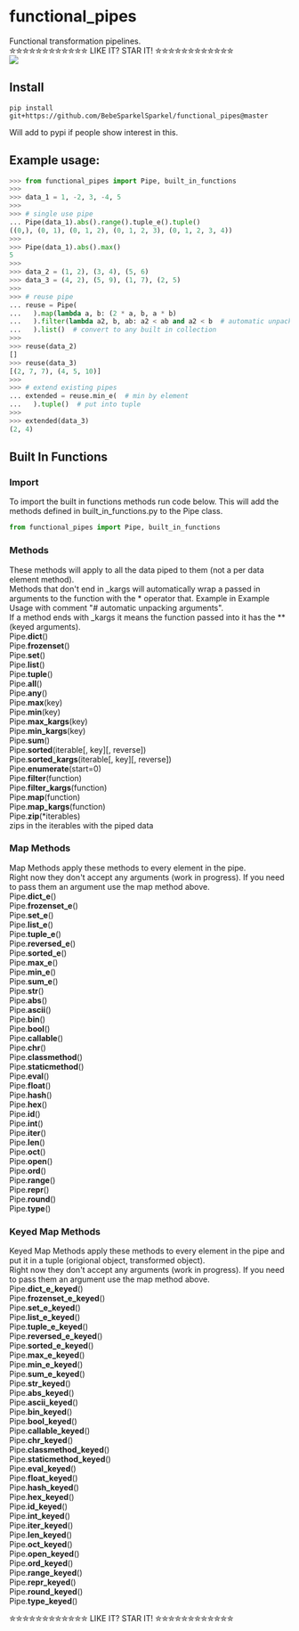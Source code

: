 # functional_pipes
Functional transformation pipelines.  
✮✮✮✮✮✮✮✮✮✮✮✮ LIKE IT? STAR IT! ✮✮✮✮✮✮✮✮✮✮✮✮  
![](https://github.com/BebeSparkelSparkel/functional_pipes/blob/master/water-pipes-flowing1.jpg?raw=true)

## Install
```shell
pip install git+https://github.com/BebeSparkelSparkel/functional_pipes@master
```
Will add to pypi if people show interest in this.

## Example usage:
```python
>>> from functional_pipes import Pipe, built_in_functions
>>> 
>>> data_1 = 1, -2, 3, -4, 5
>>> 
>>> # single use pipe
... Pipe(data_1).abs().range().tuple_e().tuple()
((0,), (0, 1), (0, 1, 2), (0, 1, 2, 3), (0, 1, 2, 3, 4))
>>> 
>>> Pipe(data_1).abs().max()
5
>>> 
>>> data_2 = (1, 2), (3, 4), (5, 6)
>>> data_3 = (4, 2), (5, 9), (1, 7), (2, 5)
>>> 
>>> # reuse pipe
... reuse = Pipe(
...   ).map(lambda a, b: (2 * a, b, a * b)
...   ).filter(lambda a2, b, ab: a2 < ab and a2 < b  # automatic unpacking arguments
...   ).list()  # convert to any built in collection
>>> 
>>> reuse(data_2)
[]
>>> reuse(data_3)
[(2, 7, 7), (4, 5, 10)]
>>> 
>>> # extend existing pipes
... extended = reuse.min_e(  # min by element
...   ).tuple()  # put into tuple
>>> 
>>> extended(data_3)
(2, 4)
```


## Built In Functions
### Import
To import the built in functions methods run code below. This will add the methods defined in built_in_functions.py to the Pipe class.
```python
from functional_pipes import Pipe, built_in_functions
```

### Methods
These methods will apply to all the data piped to them (not a per data element method).  
Methods that don't end in _kargs will automatically wrap a passed in arguments to the function with the * operator that. Example in Example Usage with comment "# automatic unpacking arguments".  
If a method ends with _kargs it means the function passed into it has the ** (keyed arguments).  
Pipe.**dict**()  
Pipe.**frozenset**()  
Pipe.**set**()  
Pipe.**list**()  
Pipe.**tuple**()  
Pipe.**all**()  
Pipe.**any**()  
Pipe.**max**(key)  
Pipe.**min**(key)  
Pipe.**max_kargs**(key)  
Pipe.**min_kargs**(key)  
Pipe.**sum**()  
Pipe.**sorted**(iterable[, key][, reverse])  
Pipe.**sorted_kargs**(iterable[, key][, reverse])  
Pipe.**enumerate**(start=0)  
Pipe.**filter**(function)  
Pipe.**filter_kargs**(function)  
Pipe.**map**(function)  
Pipe.**map_kargs**(function)  
Pipe.**zip**(*iterables)  
zips in the iterables with the piped data  

### Map Methods
Map Methods apply these methods to every element in the pipe.  
Right now they don't accept any arguments (work in progress). If you need to pass them an argument use the map method above.  
Pipe.**dict_e**()  
Pipe.**frozenset_e**()  
Pipe.**set_e**()  
Pipe.**list_e**()  
Pipe.**tuple_e**()  
Pipe.**reversed_e**()  
Pipe.**sorted_e**()  
Pipe.**max_e**()  
Pipe.**min_e**()  
Pipe.**sum_e**()  
Pipe.**str**()  
Pipe.**abs**()  
Pipe.**ascii**()  
Pipe.**bin**()  
Pipe.**bool**()  
Pipe.**callable**()  
Pipe.**chr**()  
Pipe.**classmethod**()  
Pipe.**staticmethod**()  
Pipe.**eval**()  
Pipe.**float**()  
Pipe.**hash**()  
Pipe.**hex**()  
Pipe.**id**()  
Pipe.**int**()  
Pipe.**iter**()  
Pipe.**len**()  
Pipe.**oct**()  
Pipe.**open**()  
Pipe.**ord**()  
Pipe.**range**()  
Pipe.**repr**()  
Pipe.**round**()  
Pipe.**type**()  

### Keyed Map Methods
Keyed Map Methods apply these methods to every element in the pipe and put it in a tuple (origional object, transformed object).  
Right now they don't accept any arguments (work in progress). If you need to pass them an argument use the map method above.  
Pipe.**dict_e_keyed**()  
Pipe.**frozenset_e_keyed**()  
Pipe.**set_e_keyed**()  
Pipe.**list_e_keyed**()  
Pipe.**tuple_e_keyed**()  
Pipe.**reversed_e_keyed**()  
Pipe.**sorted_e_keyed**()  
Pipe.**max_e_keyed**()  
Pipe.**min_e_keyed**()  
Pipe.**sum_e_keyed**()  
Pipe.**str_keyed**()  
Pipe.**abs_keyed**()  
Pipe.**ascii_keyed**()  
Pipe.**bin_keyed**()  
Pipe.**bool_keyed**()  
Pipe.**callable_keyed**()  
Pipe.**chr_keyed**()  
Pipe.**classmethod_keyed**()  
Pipe.**staticmethod_keyed**()  
Pipe.**eval_keyed**()  
Pipe.**float_keyed**()  
Pipe.**hash_keyed**()  
Pipe.**hex_keyed**()  
Pipe.**id_keyed**()  
Pipe.**int_keyed**()  
Pipe.**iter_keyed**()  
Pipe.**len_keyed**()  
Pipe.**oct_keyed**()  
Pipe.**open_keyed**()  
Pipe.**ord_keyed**()  
Pipe.**range_keyed**()  
Pipe.**repr_keyed**()  
Pipe.**round_keyed**()  
Pipe.**type_keyed**()  

✮✮✮✮✮✮✮✮✮✮✮✮ LIKE IT? STAR IT! ✮✮✮✮✮✮✮✮✮✮✮✮  
